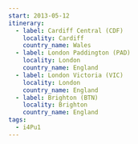 ```yaml
---
start: 2013-05-12
itinerary:
  - label: Cardiff Central (CDF)
    locality: Cardiff
    country_name: Wales
  - label: London Paddington (PAD)
    locality: London
    country_name: England
  - label: London Victoria (VIC)
    locality: London
    country_name: England
  - label: Brighton (BTN)
    locality: Brighton
    country_name: England
tags:
  - i4Pu1
---
```


